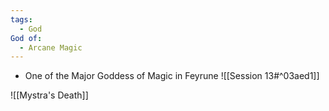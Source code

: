 ```yaml
---
tags:
  - God
God of:
  - Arcane Magic
---
```


- One of the Major Goddess of Magic in Feyrune
![[Session 13#^03aed1]]

![[Mystra's Death]]